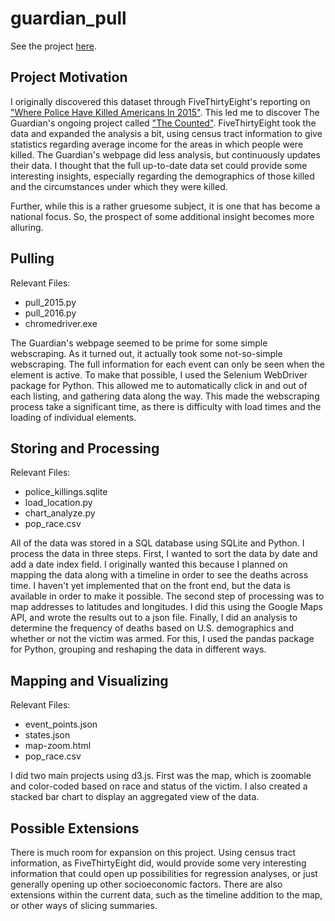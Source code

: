 # guardian_pull

See the project <a href="http://danneh.co/police-killings.html" target="_blank">here</a>.

## Project Motivation

I originally discovered this dataset through FiveThirtyEight's reporting on <a href="http://fivethirtyeight.com/features/where-police-have-killed-americans-in-2015/" target="_blank">"Where Police Have Killed Americans In 2015"</a>. This led me to discover The Guardian's ongoing project called <a href="http://www.theguardian.com/us-news/ng-interactive/2015/jun/01/the-counted-police-killings-us-database" target="_blank">"The Counted"</a>. FiveThirtyEight took the data and expanded the analysis a bit, using census tract information to give statistics regarding average income for the areas in which people were killed. The Guardian's webpage did less analysis, but continuously updates their data. I thought that the full up-to-date data set could provide some interesting insights, especially regarding the demographics of those killed and the circumstances under which they were killed.

Further, while this is a rather gruesome subject, it is one that has become a national focus. So, the prospect of some additional insight becomes more alluring.

## Pulling

Relevant Files:
<ul>
<li>pull_2015.py</li>
<li>pull_2016.py</li>
<li>chromedriver.exe</li>
</ul>

The Guardian's webpage seemed to be prime for some simple webscraping. As it turned out, it actually took some not-so-simple webscraping. The full information for each event can only be seen when the element is active. To make that possible, I used the Selenium WebDriver package for Python. This allowed me to automatically click in and out of each listing, and gathering data along the way. This made the webscraping process take a significant time, as there is difficulty with load times and the loading of individual elements.

## Storing and Processing

Relevant Files:
<ul>
<li>police_killings.sqlite</li>
<li>load_location.py</li>
<li>chart_analyze.py</li>
<li>pop_race.csv</li>
</ul>

All of the data was stored in a SQL database using SQLite and Python. I process the data in three steps. First, I wanted to sort the data by date and add a date index field. I originally wanted this because I planned on mapping the data along with a timeline in order to see the deaths across time. I haven't yet implemented that on the front end, but the data is available in order to make it possible. The second step of processing was to map addresses to latitudes and longitudes. I did this using the Google Maps API, and wrote the results out to a json file. Finally, I did an analysis to determine the frequency of deaths based on U.S. demographics and whether or not the victim was armed. For this, I used the pandas package for Python, grouping and reshaping the data in different ways.

## Mapping and Visualizing

Relevant Files:
<ul>
<li>event_points.json</li>
<li>states.json</li>
<li>map-zoom.html</li>
<li>pop_race.csv</li>
</ul>

I did two main projects using d3.js. First was the map, which is zoomable and color-coded based on race and status of the victim. I also created a stacked bar chart to display an aggregated view of the data.

## Possible Extensions

There is much room for expansion on this project. Using census tract information, as FiveThirtyEight did, would provide some very interesting information that could open up possibilities for regression analyses, or just generally opening up other socioeconomic factors. There are also extensions within the current data, such as the timeline addition to the map, or other ways of slicing summaries. 
